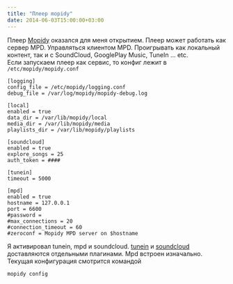 ```yaml
---
title: "Плеер mopidy"
date: 2014-06-03T15:00:00+03:00
---
```


Плеер [Mopidy](http://www.mopidy.com/) оказался для меня открытием.
Плеер может работать как сервер MPD. Управляться клиентом MPD.
Проигрывать как локальный контент, так и с SoundCloud, GooglePlay Music, TuneIn ... etc.  
Если запускаем плеер как сервис, то конфиг лежит в `/etc/mopidy/mopidy.conf`  
```
[logging]
config_file = /etc/mopidy/logging.conf
debug_file = /var/log/mopidy/mopidy-debug.log

[local]
enabled = true
data_dir = /var/lib/mopidy/local
media_dir = /var/lib/mopidy/media
playlists_dir = /var/lib/mopidy/playlists

[soundcloud]
enabled = true
explore_songs = 25
auth_token = ####

[tunein]
timeout = 5000

[mpd]
enabled = true
hostname = 127.0.0.1
port = 6600
#password =
#max_connections = 20
#connection_timeout = 60
#zeroconf = Mopidy MPD server on $hostname
```
Я активировал tunein, mpd и soundcloud. [tunein](https://github.com/kingosticks/mopidy-tunein) и [soundcloud](https://github.com/mopidy/mopidy-soundcloud) доставляются отдельными плагинами. Mpd встроен изначально.
Текущая конфигурация смотрится командой

`mopidy config`
